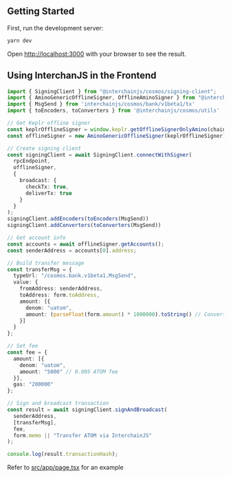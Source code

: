 ## Getting Started

First, run the development server:

```bash
yarn dev
```

Open [http://localhost:3000](http://localhost:3000) with your browser to see the result.

## Using InterchanJS in the Frontend
```typescript
import { SigningClient } from "@interchainjs/cosmos/signing-client";
import { AminoGenericOfflineSigner, OfflineAminoSigner } from "@interchainjs/cosmos/types/wallet";
import { MsgSend } from 'interchainjs/cosmos/bank/v1beta1/tx'
import { toEncoders, toConverters } from '@interchainjs/cosmos/utils'

// Get Keplr offline signer
const keplrOfflineSigner = window.keplr.getOfflineSignerOnlyAmino(chainId);
const offlineSigner = new AminoGenericOfflineSigner(keplrOfflineSigner);

// Create signing client
const signingClient = await SigningClient.connectWithSigner(
  rpcEndpoint,
  offlineSigner,
  {
    broadcast: {
      checkTx: true,
      deliverTx: true
    }
  }
);
signingClient.addEncoders(toEncoders(MsgSend))
signingClient.addConverters(toConverters(MsgSend))

// Get account info
const accounts = await offlineSigner.getAccounts();
const senderAddress = accounts[0].address;

// Build transfer message
const transferMsg = {
  typeUrl: "/cosmos.bank.v1beta1.MsgSend",
  value: {
    fromAddress: senderAddress,
    toAddress: form.toAddress,
    amount: [{
      denom: "uatom",
      amount: (parseFloat(form.amount) * 1000000).toString() // Convert to uatom
    }]
  }
};

// Set fee
const fee = {
  amount: [{
    denom: "uatom",
    amount: "5000" // 0.005 ATOM fee
  }],
  gas: "200000"
};

// Sign and broadcast transaction
const result = await signingClient.signAndBroadcast(
  senderAddress,
  [transferMsg],
  fee,
  form.memo || "Transfer ATOM via InterchainJS"
);

console.log(result.transactionHash);
```
Refer to [src/app/page.tsx](src/app/page.tsx) for an example